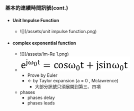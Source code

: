 ### 基本的連續時間訊號\(cont.\)

* #### Unit Impulse Function

  * ![](/assets/unit impulse function.png)
* #### complex exponential function

  * ![](/assets/Im-Re 1.png)
  * ![](/assets/exponential.png)
    * Prove by Euler
    * &lt;- by Taylor expansion \(a = 0 , Mclawrence\)
      * 大部分訊號只須展開到第三、四項
  * phases
    * phases delay
    * phases leads



